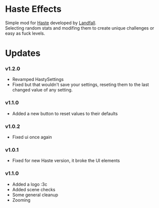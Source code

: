 # Haste Effects
Simple mod for [Haste](https://landfall.se/hastebrokenworlds) developed by [Landfall](https://landfall.se/).</br>
Selecting random stats and modifing them to create unique challenges or easy as fuck levels.

# Updates

### v1.2.0
- Revamped HastySettings
- Fixed but that wouldn't save your settings, reseting them to the last changed value of any setting.

### v1.1.0
- Added a new button to reset values to their defaults

### v1.0.2
- Fixed ui once again

### v1.0.1
- Fixed for new Haste version, it broke the UI elements

### v1.1.0
- Added a logo :3c
- Added scene checks
- Some general cleanup
- Zooming
